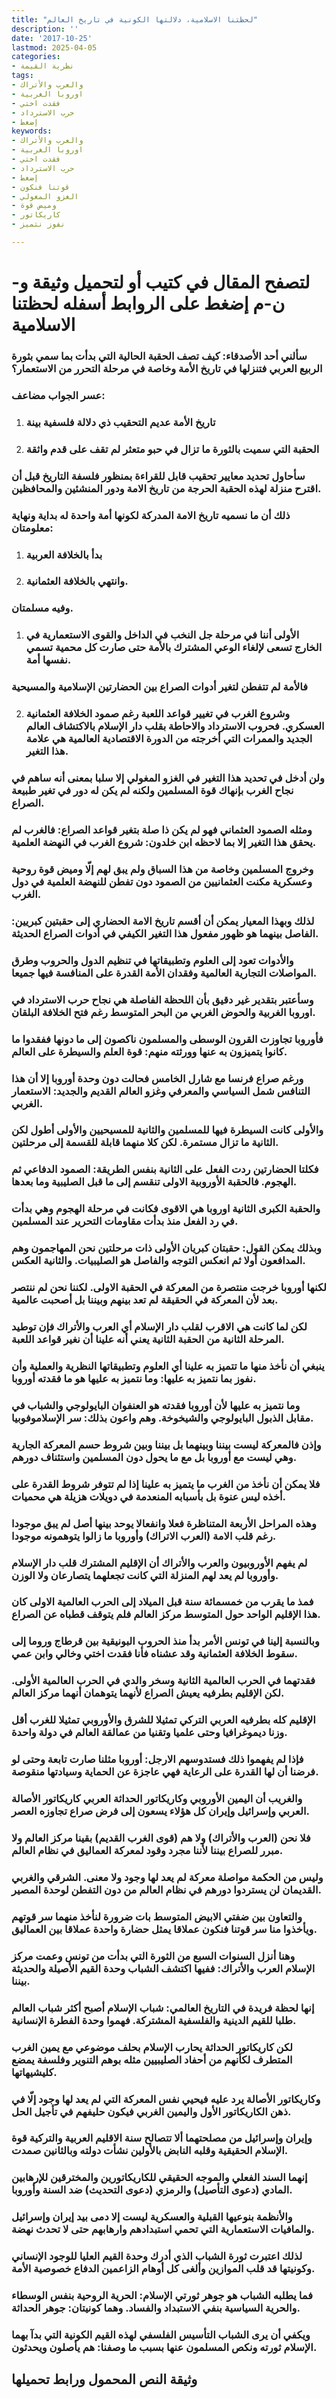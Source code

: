 ```yaml
---
title: "لحظتنا الاسلامية، دلالتها الكونية في تاريخ العالم"
description: ''
date: '2017-10-25'
lastmod: 2025-04-05
categories:
- نظرية القيمة
tags:
- والعرب والأتراك
- اوروبا الغربية
- فقدت اختي
- حرب الاسترداد
- إضغط
keywords:
- والعرب والأتراك
- اوروبا الغربية
- فقدت اختي
- حرب الاسترداد
- إضغط
- قوتنا فنكون
- الغزو المغولي
- وميض قوة
- كاريكاتور
- نفوز نتميز

---
```

# **لتصفح المقال في كتيب أو لتحميل وثيقة و-ن-م إضغط على الروابط أسفله** **لحظتنا الاسلامية**

### سألني أحد الأصدقاء: كيف تصف الحقبة الحالية التي بدأت بما سمي بثورة الربيع العربي فتنزلها في تاريخ الأمة وخاصة في مرحلة التحرر من الاستعمار؟

### عسر الجواب مضاعف:

1. ### تاريخ الأمة عديم التحقيب ذي دلالة فلسفية بينة
2. ### الحقبة التي سميت بالثورة ما تزال في حبو متعثر لم تقف على قدم واثقة

### سأحاول تحديد معايير تحقيب قابل للقراءة بمنظور فلسفة التاريخ قبل أن اقترح منزلة لهذه الحقبة الحرجة من تاريخ الامة ودور المنشئين والمحافظين.

### ذلك أن ما نسميه تاريخ الامة المدركة لكونها أمة واحدة له بداية ونهاية معلومتان:

1. ### بدأ بالخلافة العربية
2. ### وانتهي بالخلافة العثمانية.

### وفيه مسلمتان.

1. ### الأولى أننا في مرحلة جل النخب في الداخل والقوى الاستعمارية في الخارج تسعى لإلغاء الوعي المشترك بالأمة حتى صارت كل محمية تسمي نفسها أمة.

### فالأمة لم تتفطن لتغير أدوات الصراع بين الحضارتين الإسلامية والمسيحية

2. ### وشروع الغرب في تغيير قواعد اللعبة رغم صمود الخلافة العثمانية العسكري. فحروب الاسترداد والاحاطة بقلب دار الإسلام بالاكتشاف العالم الجديد والممرات التي أخرجته من الدورة الاقتصادية العالمية هي علامة هذا التغير.

### ولن أدخل في تحديد هذا التغير في الغزو المغولي إلا سلبا بمعنى أنه ساهم في نجاح الغرب بإنهاك قوة المسلمين ولكنه لم يكن له دور في تغير طبيعة الصراع.

### ومثله الصمود العثماني فهو لم يكن ذا صلة بتغير قواعد الصراع: فالغرب لم يحقق هذا التغير إلا بما لاحظه ابن خلدون: شروع الغرب في النهضة العلمية.

### وخروج المسلمين وخاصة من هذا السباق ولم يبق لهم إلّا وميض قوة روحية وعسكرية مكنت العثمانيين من الصمود دون تفطن للنهضة العلمية في دول الغرب.

### لذلك وبهذا المعيار يمكن أن أقسم تاريخ الامة الحضاري إلى حقبتين كبريين: الفاصل بينهما هو ظهور مفعول هذا التغير الكيفي في أدوات الصراع الحديثة.

### والأدوات تعود إلى العلوم وتطبيقاتها في تنظيم الدول والحروب وطرق المواصلات التجارية العالمية وفقدان الأمة القدرة على المنافسة فيها جميعا.

### وسأعتبر بتقدير غير دقيق بأن اللحظة الفاصلة هي نجاح حرب الاسترداد في اوروبا الغربية والحوض الغربي من البحر المتوسط رغم فتح الخلافة البلقان.

### فأوروبا تجاوزت القرون الوسطى والمسلمون ناكصون إلى ما دونها ففقدوا ما كانوا يتميزون به عنها وورثته منهم: قوة العلم والسيطرة على العالم.

### ورغم صراع فرنسا مع شارل الخامس فحالت دون وحدة أوروبا إلا أن هذا التنافس شمل السياسي والمعرفي وغزو العالم القديم والجديد: الاستعمار الغربي.

### والأولى كانت السيطرة فيها للمسلمين والثانية للمسيحيين والأولى أطول لكن الثانية ما تزال مستمرة. لكن كلا منهما قابلة للقسمة إلى مرحلتين.

### فكلتا الحضارتين ردت الفعل على الثانية بنفس الطريقة: الصمود الدفاعي ثم الهجوم. فالحقبة الأوروبية الاولى تنقسم إلى ما قبل الصليبية وما بعدها.

### والحقبة الكبرى الثانية اوروبا هي الاقوى فكانت في مرحلة الهجوم وهي بدأت في رد الفعل منذ بدأت مقاومات التحرير عند المسلمين.

### وبذلك يمكن القول: حقبتان كبريان الأولى ذات مرحلتين نحن المهاجمون وهم المدافعون أولا ثم انعكس التوجه والفاصل هو الصليبيات. والثانية العكس.

### لكنها أوروبا خرجت منتصرة من المعركة في الحقبة الاولى. لكننا نحن لم ننتصر بعد لأن المعركة في الحقيقة لم تعد بينهم وبيننا بل أصحبت عالمية.

### لكن لما كانت هي الاقرب لقلب دار الإسلام أي العرب والأتراك فإن توطيد المرحلة الثانية من الحقبة الثانية يعني أنه علينا أن نغير قواعد اللعبة.

### ينبغي أن نأخذ منها ما تتميز به علينا أي العلوم وتطبيقاتها النظرية والعملية وأن نفوز بما نتميز به عليها: وما نتميز به عليها هو ما فقدته أوروبا.

### وما نتميز به عليها لأن أوروبا فقدته هو العنفوان البايولوجي والشباب في مقابل الذبول البايولوجي والشيخوخة. وهم واعون بذلك: سر الإسلاموفوبيا.

### وإذن فالمعركة ليست بيننا وبينهما بل بيننا وبين شروط حسم المعركة الجارية وهي ليست مع أوروبا بل مع ما يحول دون المسلمين واستئناف دورهم.

### فلا يمكن أن نأخذ من الغرب ما يتميز به علينا إذا لم تتوفر شروط القدرة على أخذه ليس عنوة بل بأسبابه المنعدمة في دويلات هزيلة هي محميات.

### وهذه المراحل الأربعة المتناظرة فعلا وانفعالا يوحد بينها أصل لم يبق موجودا رغم قلب الامة (العرب الاتراك) وأوروبا ما زالوا يتوهمونه موجودا.

### لم يفهم الأوروبيون والعرب والأتراك أن الإقليم المشترك قلب دار الإسلام وأوروبا لم يعد لهم المنزلة التي كانت تجعلهما يتصارعان ولا الوزن.

### فمذ ما يقرب من خمسمائة سنة قبل الميلاد إلى الحرب العالمية الاولى كان هذا الإقليم الواحد حول المتوسط مركز العالم فلم يتوقف قطباه عن الصراع.

### وبالنسبة إلينا في تونس الأمر بدأ منذ الحروب البونيقية بين قرطاج وروما إلى سقوط الخلافة العثمانية وقد عشناه فأنا فقدت اختي وخالي وابن عمي.

### فقدتهما في الحرب العالمية الثانية وسخر والدي في الحرب العالمية الأولى. لكن الإقليم بطرفيه يعيش الصراع لأنهما يتوهمان أنهما مركز العالم.

### الإقليم كله بطرفيه العربي التركي تمثيلا للشرق والأوروبي تمثيلا للغرب أقل وزنا ديموغرافيا وحتى علميا وتقنيا من عمالقة العالم في دولة واحدة.

### فإذا لم يفهموا ذلك فستدوسهم الارجل: أوروبا مثلنا صارت تابعة وحتى لو فرضنا أن لها القدرة على الرعاية فهي عاجزة عن الحماية وسيادتها منقوصة.

### والغريب أن اليمين الأوروبي وكاريكاتور الحداثة العربي كاريكاتور الأصالة العربي وإسرائيل وإيران كل هؤلاء يسعون إلى فرض صراع تجاوزه العصر.

### فلا نحن (العرب والأتراك) ولا هم (قوى الغرب القديم) بقينا مركز العالم ولا مبرر للصراع بيننا لأننا مجرد وقود لمعركة العماليق في نظام العالم.

### وليس من الحكمة مواصلة معركة لم يعد لها وجود ولا معنى. الشرقي والغربي القديمان لن يستردوا دورهم في نظام العالم من دون التفطن لوحدة المصير.

### والتعاون بين ضفتي الابيض المتوسط بات ضرورة لنأخذ منهما سر قوتهم ويأخذوا منا سر قوتنا فنكون عملاقا يمثل حضارة واحدة عملاقا بين العماليق.

### وهنا أنزل السنوات السبع من الثورة التي بدأت من تونس وعمت مركز الإسلام العرب والأتراك: ففيها اكتشف الشباب وحدة القيم الأصيلة والحديثة بيننا.

### إنها لحظة فريدة في التاريخ العالمي: شباب الإسلام أصبح أكثر شباب العالم طلبا للقيم الدينية والفلسفية المشتركة. فهموا وحدة الفطرة الإنسانية.

### لكن كاريكاتور الحداثة يحارب الإسلام بحلف موضوعي مع يمين الغرب المتطرف لكأنهم من أحفاد الصليبيين مثله بوهم التنوير وفلسفة يمضع كليشيهاتها.

### وكاريكاتور الأصالة يرد عليه فيحيي نفس المعركة التي لم يعد لها وجود إلّا في ذهن الكاريكاتور الأول واليمين الغربي فيكون حليفهم في تأجيل الحل.

### وإيران وإسرائيل من مصلحتهما ألا تتصالح سنة الاقليم العربية والتركية قوة الإسلام الحقيقية وقلبه النابض بالأولين نشأت دولته وبالثانين صمدت.

### إنهما السند الفعلي والموجه الحقيقي للكاريكاتورين والمخترقين للإرهابين المادي (دعوى التأصيل) والرمزي (دعوى التحديث) ضد السنة وأوروبا.

### والأنظمة بنوعيها القبلية والعسكرية ليست إلا دمى بيد إيران وإسرائيل والمافيات الاستعمارية التي تحمي استبدادهم وارهابهم حتى لا تحدث نهضة.

### لذلك اعتبرت ثورة الشباب الذي أدرك وحدة القيم العليا للوجود الإنساني وكونيتها قد قلب الموازين وألغى كل أوهام الزاعمين الدفاع خصوصية الأمة.

### فما يطلبه الشباب هو جوهر ثورتي الإسلام: الحرية الروحية بنفس الوسطاء والحرية السياسية بنفي الاستبداد والفساد. وهما كونيتان: جوهر الحداثة.

### ويكفي أن يرى الشباب التأسيس الفلسفي لهذه القيم الكونية التي بدآ بهما الإسلام ثورته ونكص المسلمون عنها بسبب ما وصفنا: هم يأصلون ويحدثون.

## وثيقة النص المحمول ورابط تحميلها

###
